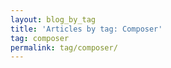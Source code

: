 ```yaml
---
layout: blog_by_tag
title: 'Articles by tag: Composer'
tag: composer
permalink: tag/composer/
---
```

